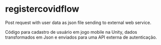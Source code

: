# registercovidflow
Post request with user data as json file sending to external web service.

Código para cadastro de usuário em jogo mobile na Unity, dados transformados em Json e enviados para uma API externa de autenticação.
